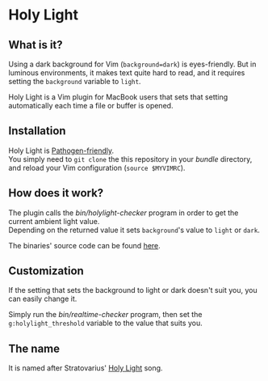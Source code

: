 # Holy Light

## What is it?
Using a dark background for Vim (`background=dark`) is eyes-friendly. But in
luminous environments, it makes text quite hard to read, and it requires setting
the `background` variable to `light`.

Holy Light is a Vim plugin for MacBook users that sets that setting automatically
each time a file or buffer is opened.

## Installation
Holy Light is [Pathogen-friendly](https://github.com/tpope/vim-pathogen).  
You simply need to `git clone` the this repository in your *bundle* directory, and
reload your Vim configuration (`source $MYVIMRC`).

## How does it work?
The plugin calls the *bin/holylight-checker* program in order to get the current
ambient light value.  
Depending on the returned value it sets `background`'s value to `light` or `dark`.

The binaries' source code can be found [here](https://gist.github.com/Dinduks/5899561).

## Customization
If the setting that sets the background to light or dark doesn't suit you, you can
easily change it.

Simply run the *bin/realtime-checker* program, then set the `g:holylight_threshold`
variable to the value that suits you.

## The name
It is named after Stratovarius' [Holy Light](https://www.youtube.com/watch?v=KHVP2anxbH8)
song.
